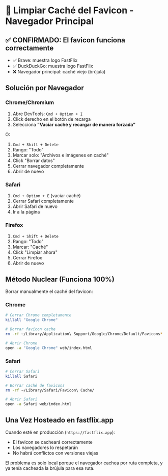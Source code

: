 # 🔄 Limpiar Caché del Favicon - Navegador Principal

## ✅ CONFIRMADO: El favicon funciona correctamente
- ✅ Brave: muestra logo FastFlix
- ✅ DuckDuckGo: muestra logo FastFlix
- ❌ Navegador principal: caché viejo (brújula)

## Solución por Navegador

### Chrome/Chromium
1. Abre DevTools: `Cmd + Option + I`
2. Click derecho en el botón de recarga
3. Selecciona **"Vaciar caché y recargar de manera forzada"**

O:

1. `Cmd + Shift + Delete`
2. Rango: "Todo"
3. Marcar solo: "Archivos e imágenes en caché"
4. Click "Borrar datos"
5. Cerrar navegador completamente
6. Abrir de nuevo

### Safari
1. `Cmd + Option + E` (vaciar caché)
2. Cerrar Safari completamente
3. Abrir Safari de nuevo
4. Ir a la página

### Firefox
1. `Cmd + Shift + Delete`
2. Rango: "Todo"
3. Marcar: "Caché"
4. Click "Limpiar ahora"
5. Cerrar Firefox
6. Abrir de nuevo

## Método Nuclear (Funciona 100%)

Borrar manualmente el caché del favicon:

### Chrome
```bash
# Cerrar Chrome completamente
killall "Google Chrome"

# Borrar favicon cache
rm -rf ~/Library/Application\ Support/Google/Chrome/Default/Favicons*

# Abrir Chrome
open -a "Google Chrome" web/index.html
```

### Safari
```bash
# Cerrar Safari
killall Safari

# Borrar caché de favicons
rm -rf ~/Library/Safari/Favicon\ Cache/

# Abrir Safari
open -a Safari web/index.html
```

## Una Vez Hosteado en fastflix.app

Cuando esté en producción (`https://fastflix.app`):
- El favicon se cacheará correctamente
- Los navegadores lo respetarán
- No habrá conflictos con versiones viejas

El problema es solo local porque el navegador cachea por ruta completa,
y ya tenía cacheada la brújula para esa ruta.
